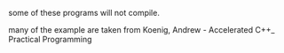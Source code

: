 some of these programs will not compile.

many of the example are taken from Koenig, Andrew - Accelerated C++_ Practical Programming 
